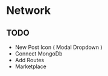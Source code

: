 # Network

## TODO
- New Post Icon ( Modal Dropdown ) 
- Connect MongoDb
- Add Routes 
- Marketplace
 
